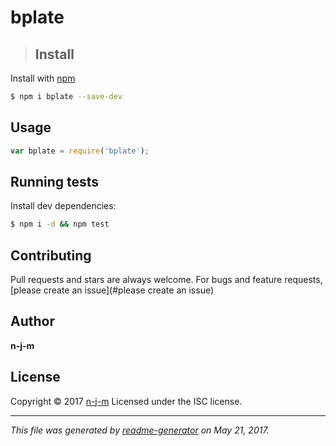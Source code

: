 # bplate

> ## Install

Install with [npm](https://www.npmjs.com/)

```sh
$ npm i bplate --save-dev
```

## Usage

```js
var bplate = require('bplate');
```

## Running tests

Install dev dependencies:

```sh
$ npm i -d && npm test
```

## Contributing

Pull requests and stars are always welcome. For bugs and feature requests, [please create an issue](#please create an issue)

## Author

**n-j-m**

## License

Copyright © 2017 [n-j-m](https://github.com/n-j-m)
Licensed under the ISC license.

***

_This file was generated by [readme-generator](https://github.com/jonschlinkert/readme-generator) on May 21, 2017._
